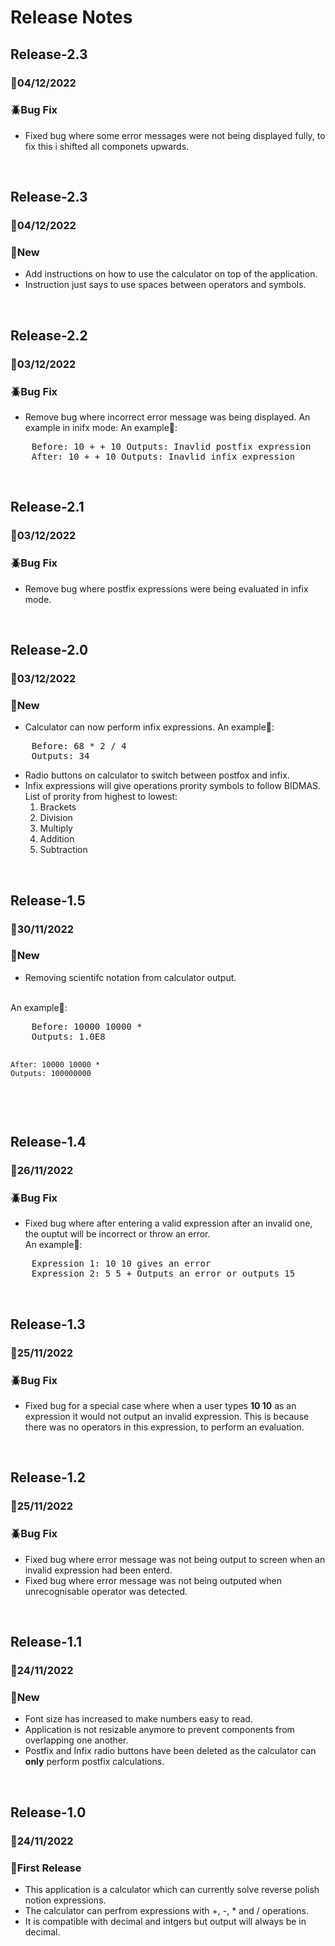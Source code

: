 # **Release Notes**
## **Release-2.3**
### 📅04/12/2022
### 🪲Bug Fix
- Fixed bug where some error messages were not being displayed fully, to fix this i shifted all componets upwards.

<br />

## **Release-2.3**
### 📅04/12/2022
### 🌟New
- Add instructions on how to use the calculator on top of the application.
- Instruction just says to use spaces between operators and symbols.

<br />

## **Release-2.2**
### 📅03/12/2022
### 🪲Bug Fix
- Remove bug where incorrect error message was being displayed.
An example in inifx mode:
An example🔎:
<pre>
    Before: 10 + + 10 Outputs: Inavlid postfix expression
    After: 10 + + 10 Outputs: Inavlid infix expression
</pre>

<br />

## **Release-2.1**
### 📅03/12/2022
### 🪲Bug Fix
- Remove bug where postfix expressions were being evaluated in infix mode.

<br />

## **Release-2.0**
### 📅03/12/2022
### 🌟New
- Calculator can now perform infix expressions.
An example🔎:
<pre>
    Before: 68 * 2 / 4 
    Outputs: 34
</pre>
- Radio buttons on calculator to switch between postfox and infix.
- Infix expressions will give operations prority symbols to follow BIDMAS. List of prority from highest to lowest:
    1. Brackets
    2. Division
    3. Multiply
    4. Addition
    5. Subtraction

<br />

## **Release-1.5**
### 📅30/11/2022
### 🌟New
- Removing scientifc notation from calculator output.
<br />
An example🔎:
<pre>
    Before: 10000 10000 * 
    Outputs: 1.0E8

    After: 10000 10000 * 
    Outputs: 100000000
</pre>

<br />

## **Release-1.4**
### 📅26/11/2022
### 🪲Bug Fix
- Fixed bug where after entering a valid expression after an invalid one, the ouptut will be incorrect or throw an error. <br />
An example🔎:
<pre>
    Expression 1: 10 10 gives an error
    Expression 2: 5 5 + Outputs an error or outputs 15
</pre>

<br />

## **Release-1.3**
### 📅25/11/2022
### 🪲Bug Fix
- Fixed bug for a special case where when a user types **10 10** as an expression it would not output an invalid expression. This is because there was no operators in this expression, to perform an evaluation.

<br />

## **Release-1.2**
### 📅25/11/2022
### 🪲Bug Fix
- Fixed bug where error message was not being output to screen when an invalid expression had been enterd.
- Fixed bug where error message was not being outputed when unrecognisable operator was detected.

<br />

## **Release-1.1** 
### 📅24/11/2022
### 🌟New
- Font size has increased to make numbers easy to read.
- Application is not resizable anymore to prevent components from overlapping one another.
- Postfix and Infix radio buttons have been deleted as the calculator can **only** perform postfix calculations. 

<br />

## **Release-1.0** 
### 📅24/11/2022
### 🎉First Release
- This application is a calculator which can currently solve reverse polish notion expressions.
- The calculator can perfrom expressions with +, -, * and / operations.
- It is compatible with decimal and intgers but output will always be in decimal.
